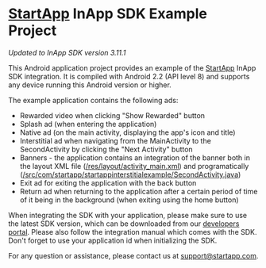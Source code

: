[StartApp][] InApp SDK Example Project
======================================

*Updated to InApp SDK version 3.11.1*

This Android application project provides an example of the [StartApp][] InApp SDK integration.
It is compiled with Android 2.2 (API level 8) and supports any device running this Android version or higher.

The example application contains the following ads:
* Rewarded video when clicking "Show Rewarded" button
* Splash ad (when entering the application)
* Native ad (on the main activity, displaying the app's icon and title)
* Interstitial ad when navigating from the MainActivity to the SecondActivity by clicking the "Next Activity" button
* Banners - the application contains an integration of the banner both in the layout XML file ([/res/layout/activity_main.xml](/res/layout/activity_main.xml)) and programatically ([/src/com/startapp/startappinterstitialexample/SecondActivity.java](/src/com/startapp/startappinterstitialexample/SecondActivity.java))
* Exit ad for exiting the application with the back button
* Return ad when returning to the application after a certain period of time of it being in the background (when exiting using the home button)

When integrating the SDK with your application, please make sure to use the latest SDK version, which can be downloaded from our [developers portal](https://developers.startapp.com).
Please also follow the integration manual which comes with the SDK.
Don't forget to use your application id when initializing the SDK.


For any question or assistance, please contact us at support@startapp.com.

[StartApp]: http://www.startapp.com
